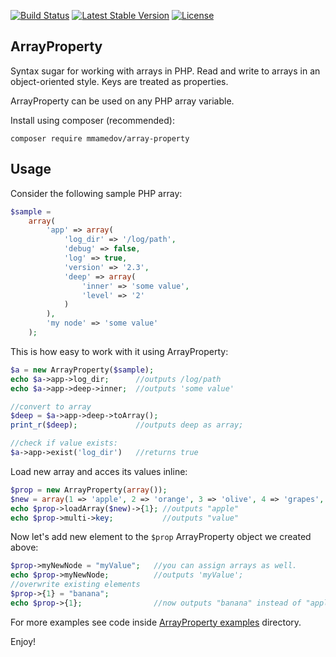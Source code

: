 [![Build Status](https://travis-ci.org/mmamedov/array-property.svg?branch=master)](https://travis-ci.org/mmamedov/array-property) [![Latest Stable Version](http://img.shields.io/packagist/v/mmamedov/array-property.svg)](https://packagist.org/packages/mmamedov/array-property) [![License](https://img.shields.io/packagist/l/mmamedov/array-property.svg)](https://packagist.org/packages/mmamedov/array-property) 


ArrayProperty
-------------
Syntax sugar for working with arrays in PHP. Read and write to arrays in an object-oriented style. Keys are treated as properties.

ArrayProperty can be used on any PHP array variable.

Install using composer (recommended):
```
composer require mmamedov/array-property
```

Usage
-----
Consider the following sample PHP array:

```php
$sample =
    array(
        'app' => array(
            'log_dir' => '/log/path',
            'debug' => false,
            'log' => true,
            'version' => '2.3',
            'deep' => array(
                'inner' => 'some value',
                'level' => '2'
            )
        ),
        'my node' => 'some value'
    );
```

This is how easy to work with it using ArrayProperty:
```php
$a = new ArrayProperty($sample);
echo $a->app->log_dir;      //outputs /log/path
echo $a->app->deep->inner;  //outputs 'some value'

//convert to array
$deep = $a->app->deep->toArray();
print_r($deep);             //outputs deep as array;

//check if value exists:
$a->app->exist('log_dir')   //returns true
```

Load new array and acces its values inline:
```php
$prop = new ArrayProperty(array());
$new = array(1 => 'apple', 2 => 'orange', 3 => 'olive', 4 => 'grapes', 'multi'=>array('key'=>'value'));
echo $prop->loadArray($new)->{1}; //outputs "apple"
echo $prop->multi->key;           //outputs "value"
```

Now let's add new element to the `$prop` ArrayProperty object we created above:
```php
$prop->myNewNode = "myValue";   //you can assign arrays as well.
echo $prop->myNewNode;          //outputs 'myValue';
//overwrite existing elements
$prop->{1} = "banana"; 
echo $prop->{1};                //now outputs "banana" instead of "apple"
```

For more examples see code inside [ArrayProperty examples](examples/) directory.


Enjoy! 